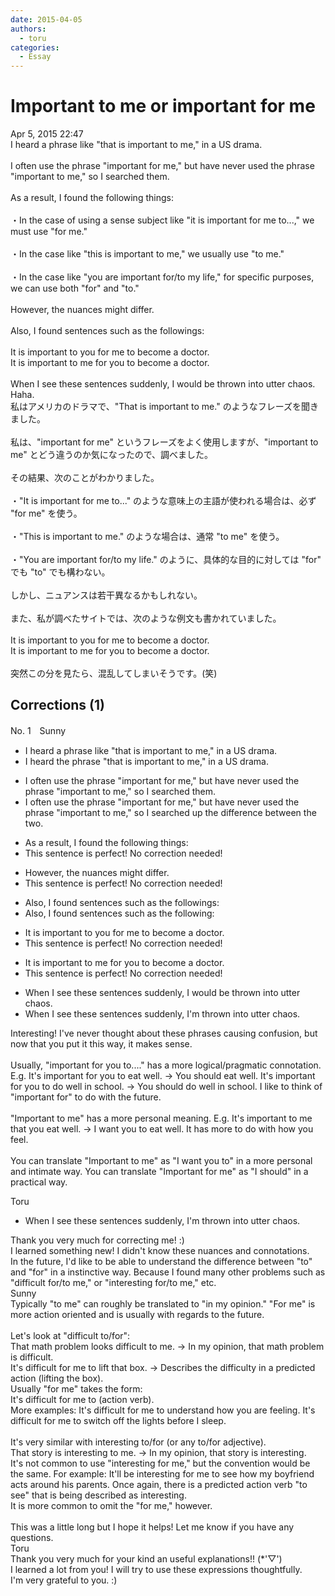 ```yaml
---
date: 2015-04-05
authors:
  - toru
categories:
  - Essay
---
```


<h1 id="subject_show">Important to me or important for me</h1>
<div class="date">Apr 5, 2015 22:47</div>
<div id="post"><div id="body_show_ori">
I heard a phrase like "that is important to me," in a US drama.<br/><br/>I often use the phrase "important for me," but have never used the phrase "important to me," so I searched them.<br/><br/>As a result, I found the following things:<br/><br/>・In the case of using a sense subject like "it is important for me to...," we must use "for me."<br/><br/>・In the case like "this is important to me," we usually use "to me."<br/><br/>・In the case like "you are important for/to my life," for specific purposes, we can use both "for" and "to." <br/><br/>However, the nuances might differ.<br/><br/>Also, I found sentences such as the followings:<br/><br/>It is important to you for me to become a doctor.<br/>It is important to me for you to become a doctor.<br/><br/>When I see these sentences suddenly, I would be thrown into utter chaos. Haha.
</div></div>

<!-- more -->

<div id="post_ja"><div id="body_show_mo">
私はアメリカのドラマで、"That is important to me." のようなフレーズを聞きました。<br/><br/>私は、"important for me" というフレーズをよく使用しますが、"important to me" とどう違うのか気になったので、調べました。<br/><br/>その結果、次のことがわかりました。<br/><br/>・"It is important for me to..." のような意味上の主語が使われる場合は、必ず "for me" を使う。<br/><br/>・"This is important to me." のような場合は、通常 "to me" を使う。<br/><br/>・"You are important for/to my life." のように、具体的な目的に対しては "for" でも "to" でも構わない。<br/><br/>しかし、ニュアンスは若干異なるかもしれない。<br/><br/>また、私が調べたサイトでは、次のような例文も書かれていました。<br/><br/>It is important to you for me to become a doctor.<br/>It is important to me for you to become a doctor.<br/><br/>突然この分を見たら、混乱してしまいそうです。(笑)
</div></div>

## Corrections (1)
<div id="block"><div class="first_name"> No. 1　<span class="just_name">Sunny</span></div><div id="block2">
<ul class="correction_field">
<li class="incorrect">I heard a phrase like "that is important to me," in a US drama.</li>
<li class="corrected correct">
I heard the phrase "that is important to me," in a US drama.
</li>
</ul>
<ul class="correction_field">
<li class="incorrect">I often use the phrase "important for me," but have never used the phrase "important to me," so I searched them.</li>
<li class="corrected correct">
I often use the phrase "important for me," but have never used the phrase "important to me," so I searched up the difference between the two.
</li>
</ul>
<ul class="correction_field">
<li class="incorrect">As a result, I found the following things:</li>
<li class="corrected perfect">This sentence is perfect! No correction needed!</li>
</ul>
<ul class="correction_field">
<li class="incorrect">However, the nuances might differ.</li>
<li class="corrected perfect">This sentence is perfect! No correction needed!</li>
</ul>
<ul class="correction_field">
<li class="incorrect">Also, I found sentences such as the followings:</li>
<li class="corrected correct">
Also, I found sentences such as the following:
</li>
</ul>
<ul class="correction_field">
<li class="incorrect">It is important to you for me to become a doctor.</li>
<li class="corrected perfect">This sentence is perfect! No correction needed!</li>
</ul>
<ul class="correction_field">
<li class="incorrect">It is important to me for you to become a doctor.</li>
<li class="corrected perfect">This sentence is perfect! No correction needed!</li>
</ul>
<ul class="correction_field">
<li class="incorrect">When I see these sentences suddenly, I would be thrown into utter chaos.</li>
<li class="corrected correct">
When I see these sentences suddenly, I'm thrown into utter chaos.
</li>
</ul>
<p class="comment_small">
 Interesting! I've never thought about these phrases causing confusion, but now that you put it this way, it makes sense.
 <br/>
 <br/>
 Usually, "important for you to...." has a more logical/pragmatic connotation. E.g. It's important for you to eat well. -&gt; You should eat well. It's important for you to do well in school. -&gt; You should do well in school. I like to think of "important for" to do with the future.
 <br/>
 <br/>
 "Important to me" has a more personal meaning. E.g. It's important to me that you eat well. -&gt; I want you to eat well. It has more to do with how you feel.
 <br/>
 <br/>
 You can translate "Important to me" as "I want you to" in a more personal and intimate way. You can translate "Important for me" as "I should" in a practical way.
</p>

</div><div class="name"><span class="just_name">Toru</span><br><div class="quote_field"><ul class="correction_field">
<li class="corrected correct">
When I see these sentences suddenly, I'm thrown into utter chaos.
</li>
</ul></div>
Thank you very much for correcting me! :)<br/>I learned something new! I didn't know these nuances and connotations.<br/>In the future, I'd like to be able to understand the difference between "to" and "for" in a instinctive way. Because I found many other problems such as "difficult for/to me," or "interesting for/to me," etc.
</div>
<div class="name"><span class="just_name">Sunny</span><br>
Typically "to me" can roughly be translated to "in my opinion." "For me" is more action oriented and is usually with regards to the future.<br/><br/>Let's look at "difficult to/for":<br/>That math problem looks difficult to me. -&gt; In my opinion, that math problem is difficult.<br/>It's difficult for me to lift that box. -&gt; Describes the difficulty in a predicted action (lifting the box).<br/>Usually "for me" takes the form:<br/>It's difficult for me to (action verb). <br/>More examples: It's difficult for me to understand how you are feeling. It's difficult for me to switch off the lights before I sleep.<br/><br/>It's very similar with interesting to/for (or any to/for adjective).<br/>That story is interesting to me. -&gt; In my opinion, that story is interesting.<br/>It's not common to use "interesting for me," but the convention would be the same. For example: It'll be interesting for me to see how my boyfriend acts around his parents. Once again, there is a predicted action verb "to see" that is being described as interesting.<br/>It is more common to omit the "for me," however.<br/><br/>This was a little long but I hope it helps! Let me know if you have any questions.
</div>
<div class="name"><span class="just_name">Toru</span><br>
Thank you very much for your kind an useful explanations!! (*'▽')<br/>I learned a lot from you! I will try to use these expressions thoughtfully.<br/>I'm very grateful to you. :)
</div>
</div>
